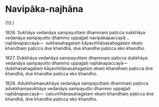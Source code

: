 

# Navipāka-najhāna






(13.)

1826\. Sukhāya vedanāya sampayuttaṃ dhammaṃ paṭicca sukkhāya vedanāya sampayutto dhammo uppajjati navipākapaccayā…  najhānapaccayā—  sukhasahagataṃ kāyaviññāṇasahagataṃ ekaṃ khandhaṃ paṭicca dve khandhā, dve khandhe paṭicca eko khandho.

1827\. Dukkhāya vedanāya sampayuttaṃ dhammaṃ paṭicca dukkhāya vedanāya sampayutto dhammo uppajjati najhānapaccayā—  dukkhasahagataṃ kāyaviññāṇasahagataṃ ekaṃ khandhaṃ paṭicca dve khandhā, dve khandhe paṭicca eko khandho.

1828\. Adukkhamasukhāya vedanāya sampayuttaṃ dhammaṃ paṭicca adukkhamasukhāya vedanāya sampayutto dhammo uppajjati najhānapaccayā—  catuviññāṇasahagataṃ ekaṃ khandhaṃ paṭicca dve khandhā, dve khandhe paṭicca eko khandho.



